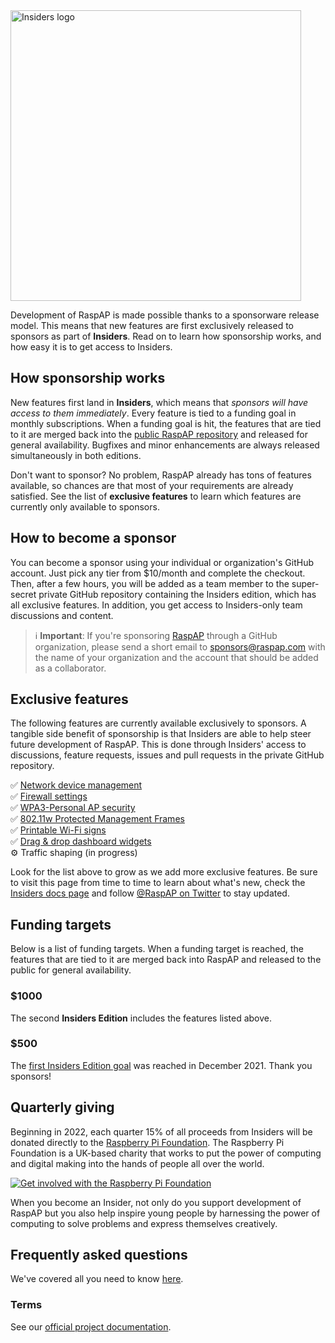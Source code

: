 <img width="465" alt="Insiders logo" src="https://user-images.githubusercontent.com/229399/115766971-e19e1900-a3a8-11eb-8c6f-379deb4313d2.png"> 

Development of RaspAP is made possible thanks to a sponsorware release model. This means that new features are first exclusively released to sponsors as part of **Insiders**. Read on to learn how sponsorship works, and how easy it is to get access to Insiders.

## How sponsorship works
New features first land in **Insiders**, which means that *sponsors will have access to them immediately*. Every feature is tied to a funding goal in monthly subscriptions. When a funding goal is hit, the features that are tied to it are merged back into the [public RaspAP repository](https://github.com/RaspAP/raspap-webgui) and released for general availability. Bugfixes and minor enhancements are always released simultaneously in both editions.

Don't want to sponsor? No problem, RaspAP already has tons of features available, so chances are that most of your requirements are already satisfied. See the list of **exclusive features** to learn which features are currently only available to sponsors.

## How to become a sponsor
You can become a sponsor using your individual or organization's GitHub account. Just  pick any tier from $10/month and complete the checkout. Then, after a few hours, you will be added as a team member to the super-secret private GitHub repository containing the Insiders edition, which has all exclusive features. In addition, you get access to Insiders-only team discussions and content.

> :information_source: **Important**: If you're sponsoring [RaspAP](https://github.com/RaspAP/sponsors) through a GitHub organization, please send a short email to [sponsors@raspap.com](mailto:sponsors@raspap.com) with the name of your organization and the account that should be added as a collaborator. 

## Exclusive features
The following features are currently available exclusively to sponsors. A tangible side benefit of sponsorship is that Insiders are able to help steer future development of RaspAP. This is done through Insiders' access to discussions, feature requests, issues and pull requests in the private GitHub repository.

 ✅ [Network device management](https://docs.raspap.com/net-devices/)    
 ✅ [Firewall settings](https://docs.raspap.com/firewall/)   
 ✅ [WPA3-Personal AP security](https://docs.raspap.com/ap-basics/#wpa3-personal)  
 ✅ [802.11w Protected Management Frames](https://docs.raspap.com/ap-basics/#80211w)    
 ✅ [Printable Wi-Fi signs](https://docs.raspap.com/ap-basics/#printable-signs)  
 ✅ [Drag & drop dashboard widgets](https://docs.raspap.com/ap-basics/#drag-drop-widgets)  
 ⚙️ Traffic shaping (in progress)   
 
Look for the list above to grow as we add more exclusive features. Be sure to visit this page from time to time to learn about what's new, check the [Insiders docs page](https://docs.raspap.com/insiders/) and follow [@RaspAP on Twitter](https://twitter.com/rasp_ap) to stay updated.

## Funding targets
Below is a list of funding targets. When a funding target is reached, the features that are tied to it are merged back into RaspAP and released to the public for general availability.

### $1000 
The second **Insiders Edition** includes the features listed above.

### $500 
The [first Insiders Edition goal](https://docs.raspap.com/insiders/#500-1st-insiders-edition) was reached in December 2021. Thank you sponsors!

## Quarterly giving
Beginning in 2022, each quarter 15% of all proceeds from Insiders will be donated directly to the [Raspberry Pi Foundation](https://www.raspberrypi.org/). The Raspberry Pi Foundation is a UK-based charity that works to put the power of computing and digital making into the hands of people all over the world.

[![Get involved with the Raspberry Pi Foundation](https://img.youtube.com/vi/dEzg92g1LHw/0.jpg)](https://www.youtube.com/watch?v=dEzg92g1LHw)

When you become an Insider, not only do you support development of RaspAP but you also help inspire young people by harnessing the power of computing to solve problems and express themselves creatively.

## Frequently asked questions
We've covered all you need to know [here](https://docs.raspap.com/insiders/#frequently-asked-questions).

### Terms
See our [official project documentation](https://docs.raspap.com/insiders/#terms).
